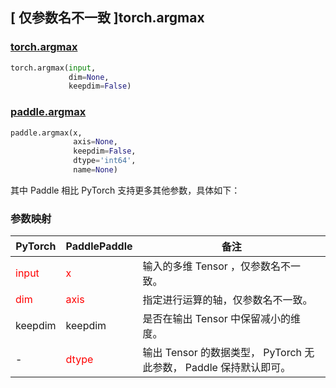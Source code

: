 ## [ 仅参数名不一致 ]torch.argmax
### [torch.argmax](https://pytorch.org/docs/stable/generated/torch.argmax.html?highlight=argmax#torch.argmax)

```python
torch.argmax(input,
             dim=None,
             keepdim=False)
```

### [paddle.argmax](https://www.paddlepaddle.org.cn/documentation/docs/zh/develop/api/paddle/argmax_cn.html#argmax)

```python
paddle.argmax(x,
              axis=None,
              keepdim=False,
              dtype='int64',
              name=None)
```

其中 Paddle 相比 PyTorch 支持更多其他参数，具体如下：

### 参数映射

| PyTorch       | PaddlePaddle | 备注                                                   |
| ------------- | ------------ | ------------------------------------------------------ |
| <font color='red'>input</font>         | <font color='red'>x</font>            | 输入的多维 Tensor ，仅参数名不一致。                   |
| <font color='red'> dim </font> | <font color='red'> axis </font>    | 指定进行运算的轴，仅参数名不一致。  |
| keepdim |  keepdim | 是否在输出 Tensor 中保留减小的维度。  |
| - | <font color='red'> dtype </font>   | 输出 Tensor 的数据类型， PyTorch 无此参数， Paddle 保持默认即可。  |
